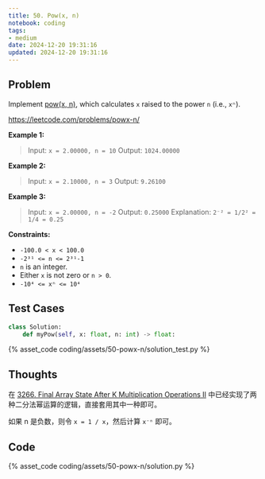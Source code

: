 ```yaml
---
title: 50. Pow(x, n)
notebook: coding
tags:
- medium
date: 2024-12-20 19:31:16
updated: 2024-12-20 19:31:16
---
```

## Problem

Implement [pow(x, n)](http://www.cplusplus.com/reference/valarray/pow/), which calculates `x` raised to the power `n` (i.e., `xⁿ`).

<https://leetcode.com/problems/powx-n/>

**Example 1:**

> Input: `x = 2.00000, n = 10`
> Output: `1024.00000`

**Example 2:**

> Input: `x = 2.10000, n = 3`
> Output: `9.26100`

**Example 3:**

> Input: `x = 2.00000, n = -2`
> Output: `0.25000`
> Explanation: `2⁻² = 1/2² = 1/4 = 0.25`

**Constraints:**

- `-100.0 < x < 100.0`
- `-2³¹ <= n <= 2³¹-1`
- `n` is an integer.
- Either `x` is not zero or `n > 0`.
- `-10⁴ <= xⁿ <= 10⁴`

## Test Cases

``` python
class Solution:
    def myPow(self, x: float, n: int) -> float:
```

{% asset_code coding/assets/50-powx-n/solution_test.py %}

## Thoughts

在 [3266. Final Array State After K Multiplication Operations II](3266-final-array-state-after-k-multiplication-operations-ii) 中已经实现了两种二分法幂运算的逻辑，直接套用其中一种即可。

如果 n 是负数，则令 `x = 1 / x`，然后计算 `x⁻ⁿ` 即可。

## Code

{% asset_code coding/assets/50-powx-n/solution.py %}
